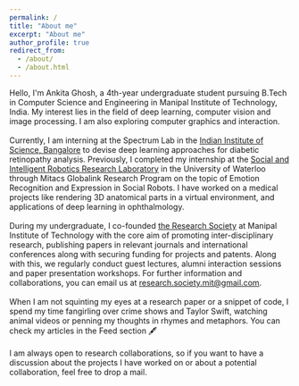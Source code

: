 ```yaml
---
permalink: /
title: "About me"
excerpt: "About me"
author_profile: true
redirect_from: 
  - /about/
  - /about.html
---
```

Hello, I'm Ankita Ghosh, a 4th-year undergraduate student pursuing B.Tech in Computer Science and Engineering in Manipal Institute of Technology, India. My interest lies in the field of deep learning, computer vision and image processing. I am also exploring computer graphics and interaction.
<br> <br>
Currently, I am interning at the Spectrum Lab in the [Indian Institute of Science, Bangalore](https://eecs.iisc.ac.in/) to devise deep learning approaches for diabetic retinopathy analysis. Previously, I completed my internship at the [Social and Intelligent Robotics Research Laboratory](https://uwaterloo.ca/social-intelligent-robotics-research-lab/) in the University of Waterloo through Mitacs Globalink Research Program on the topic of Emotion Recognition and Expression in Social Robots. I have worked on a medical projects like rendering 3D anatomical parts in a virtual environment, and applications of deep learning in ophthalmology. 
<br> <br>
During my undergraduate, I co-founded [the Research Society](https://www.researchsocietymit.com/) at Manipal Institute of Technology with the core aim of promoting inter-disciplinary research, publishing papers in relevant journals and international conferences along with securing funding for projects and patents. Along with this, we regularly conduct guest lectures, alumni interaction sessions and paper presentation workshops. For further information and collaborations, you can email us at <research.society.mit@gmail.com>.
<br> <br>
When I am not squinting my eyes at a research paper or a snippet of code, I spend my time fangirling over crime shows and Taylor Swift, watching animal videos or penning my thoughts in rhymes and metaphors. You can check my articles in the Feed section 🖋️
<br> <br>
I am always open to research collaborations, so if you want to have a discussion about the projects I have worked on or about a potential collaboration, feel free to drop a mail.
